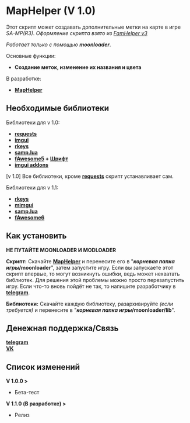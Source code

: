 # MapHelper (V 1.0)

Этот скрипт может создавать дополнительные метки на карте в игре _SA-MP(R3)_. *Оформление скрипта взято из [FamHelper v3](https://github.com/Revavi/SAMP-scripts/tree/FamHelper)*

_Работает только с помощью **moonloader**_.

Основные функции:
 - **Создание меток, изменение их названия и цвета**

В разработке:
 - [**MapHelper**](MapHelper.luac)

## Необходимые библиотеки

Библиотеки для v 1.0:
 - **[requests](https://www.blast.hk/attachments/11724/)**
 - **[imgui](https://www.blast.hk/moonloader/files/misc/moon-imgui-1.1.5.zip)**
 - **[rkeys](https://www.blast.hk/attachments/22515/)**
 - **[samp.lua](https://github.com/THE-FYP/SAMP.Lua/releases/download/v2.3.0/samp-lua-v2.3.0.zip)**
 - **[fAwesome5](https://www.blast.hk/attachments/29620/) + [Шрифт](https://github.com/FortAwesome/Font-Awesome/blob/master/webfonts/fa-solid-900.ttf?raw=true)**
 - **[imgui addons](https://www.blast.hk/attachments/22563/)**

[v 1.0] Все библиотеки, кроме **[requests](https://www.blast.hk/attachments/11724/)** скрипт устанавливает сам.

Библиотеки для v 1.1:
 - **[rkeys](https://www.blast.hk/attachments/22515/)**
 - **[mimgui](https://github.com/THE-FYP/mimgui/releases/download/v1.7.0/mimgui-v1.7.0.zip)**
 - **[samp.lua](https://github.com/THE-FYP/SAMP.Lua/releases/download/v2.3.0/samp-lua-v2.3.0.zip)**
 - **[fAwesome6](https://cdn.discordapp.com/attachments/1038436016954036254/1038436037279617024/fAwesome6.lua)**

## Как установить

**НЕ ПУТАЙТЕ MOONLOADER И MODLOADER**

**Скрипт:**
 Скачайте [**MapHelper**](MapHelper.luac) и перенесите его в "**_корневая папка игры_/moonloader**", затем запустите игру. Если вы запускаете этот скрипт впервые, то могут возникнуть ошибки, ведь может нехватать библиотек. Для решения этой проблемы можно просто перезапустить игру. Если что-то вновь пойдёт не так, то напишите разработчику в [**telegram**](https://t.me/SosuPercocet).

**Библиотеки:**
 Скачайте каждую библиотеку, разархивируйте _(если требуется)_ и перенесите в "**_корневая папка игры_/moonloader/lib**".

## Денежная поддержка/Связь

[**telegram**](https://t.me/SosuPercocet)   
[**VK**](https://vk.com/revavi)

## Список изменений

**V 1.0.0 >**
 - Бета-тест  

**V 1.1.0 (В разработке) >**
 - Релиз
